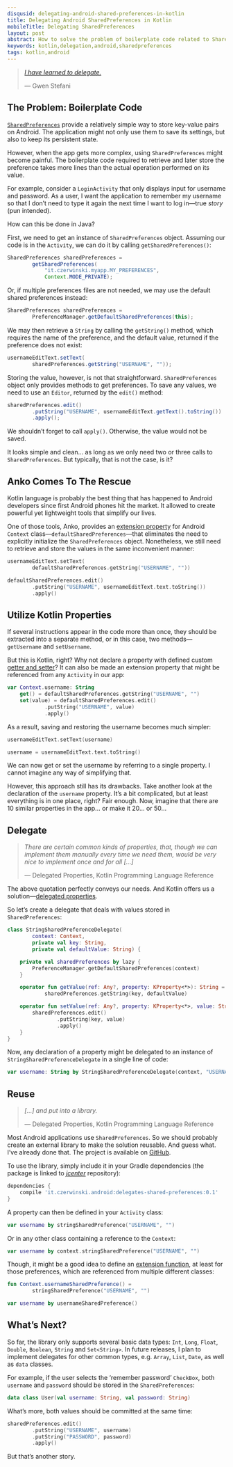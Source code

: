 ```yaml
---
disqusid: delegating-android-shared-preferences-in-kotlin
title: Delegating Android SharedPreferences in Kotlin
mobileTitle: Delegating SharedPreferences
layout: post
abstract: How to solve the problem of boilerplate code related to SharedPreferences in Android applications
keywords: kotlin,delegation,android,sharedpreferences
tags: kotlin,android
---
```


> [_I have learned to delegate._](https://www.brainyquote.com/quotes/quotes/g/gwenstefan468230.html)
>
> — Gwen Stefani

## The Problem: Boilerplate Code

[`SharedPreferences`](https://developer.android.com/reference/android/content/SharedPreferences.html)
provide a relatively simple way to store key-value pairs on Android.
The application might not only use them to save its settings, but also to keep its persistent state.

However, when the app gets more complex, using `SharedPreferences` might become painful.
The boilerplate code required to retrieve and later store the preference takes more lines
than the actual operation performed on its value.

For example, consider a `LoginActivity` that only displays input for username and password.
As a user, I want the application to remember my username so that I don’t need to type it again
the next time I want to log in—true _story_ (pun intended).

How can this be done in Java?

First, we need to get an instance of `SharedPreferences` object. Assuming our code is in the `Activity`,
we can do it by calling `getSharedPreferences()`:

```java
SharedPreferences sharedPreferences =
        getSharedPreferences(
            "it.czerwinski.myapp.MY_PREFERENCES",
            Context.MODE_PRIVATE);
```

Or, if multiple preferences files are not needed, we may use the default shared preferences instead:

```java
SharedPreferences sharedPreferences =
        PreferenceManager.getDefaultSharedPreferences(this);
```

We may then retrieve a `String` by calling the `getString()` method, which requires the name
of the preference, and the default value, returned if the preference does not exist:

```java
usernameEditText.setText(
        sharedPreferences.getString("USERNAME", ""));
```

Storing the value, however, is not that straightforward. `SharedPreferences` object only provides
methods to get preferences. To save any values, we need to use an `Editor`,
returned by the `edit()` method:

```java
sharedPreferences.edit()
        .putString("USERNAME", usernameEditText.getText().toString())
        .apply();
```

We shouldn’t forget to call `apply()`. Otherwise, the value would not be saved.

It looks simple and clean… as long as we only need two or three calls to `SharedPreferences`.
But typically, that is not the case, is it?

## Anko Comes To The Rescue

Kotlin language is probably the best thing that has happened to Android developers
since first Android phones hit the market. It allowed to create powerful
yet lightweight tools that simplify our lives.

One of those tools, Anko, provides an
[extension property](https://kotlinlang.org/docs/reference/extensions.html#extension-properties)
for Android `Context` class—`defaultSharedPreferences`—that eliminates the need
to explicitly initialize the `SharedPreferences` object.
Nonetheless, we still need to retrieve and store the values in the same inconvenient manner:

```kotlin
usernameEditText.setText(
        defaultSharedPreferences.getString("USERNAME", ""))
```

```kotlin
defaultSharedPreferences.edit()
        .putString("USERNAME", usernameEditText.text.toString())
        .apply()
```

## Utilize Kotlin Properties

If several instructions appear in the code more than once, they should be extracted into a separate method,
or in this case, two methods—`getUsername` and `setUsername`.

But this is Kotlin, right? Why not declare a property with defined custom
[getter and setter](https://kotlinlang.org/docs/reference/properties.html#getters-and-setters)?
It can also be made an extension property that might be referenced from any `Activity` in our app:

```kotlin
var Context.username: String
    get() = defaultSharedPreferences.getString("USERNAME", "")
    set(value) = defaultSharedPreferences.edit()
            .putString("USERNAME", value)
            .apply()
```

As a result, saving and restoring the username becomes much simpler:

```kotlin
usernameEditText.setText(username)
```

```kotlin
username = usernameEditText.text.toString()
```

We can now get or set the username by referring to a single property.
I cannot imagine any way of simplifying that.

However, this approach still has its drawbacks.
Take another look at the declaration of the `username` property.
It’s a bit complicated, but at least everything is in one place, right?
Fair enough. Now, imagine that there are 10 similar properties in the app… or make it 20… or 50…

## Delegate

> _There are certain common kinds of properties, that, though we can implement them manually
> every time we need them, would be very nice to implement once and for all […]_
>
> — Delegated Properties, Kotlin Programming Language Reference

The above quotation perfectly conveys our needs. And Kotlin offers us
a solution—[delegated properties](https://kotlinlang.org/docs/reference/delegated-properties.html).

So let’s create a delegate that deals with values stored in `SharedPreferences`:

```kotlin
class StringSharedPreferenceDelegate(
        context: Context,
        private val key: String,
        private val defaultValue: String) {

    private val sharedPreferences by lazy {
        PreferenceManager.getDefaultSharedPreferences(context)
    }

    operator fun getValue(ref: Any?, property: KProperty<*>): String =
            sharedPreferences.getString(key, defaultValue)

    operator fun setValue(ref: Any?, property: KProperty<*>, value: String): Unit {
        sharedPreferences.edit()
                .putString(key, value)
                .apply()
    }
}
```

Now, any declaration of a property might be delegated to an instance of `StringSharedPreferenceDelegate`
in a single line of code:

```kotlin
var username: String by StringSharedPreferenceDelegate(context, "USERNAME", "")
```

## Reuse

> _[…] and put into a library._
>
> — Delegated Properties, Kotlin Programming Language Reference

Most Android applications use `SharedPreferences`. So we should probably create an external library
to make the solution reusable. And guess what. I’ve already done that. The project is available on
[GitHub](https://github.com/sczerwinski/android-delegates-shared-preferences/tree/master).

To use the library, simply include it in your Gradle dependencies (the package is linked to
[_jcenter_](https://bintray.com/sczerwinski/android/delegates-shared-preferences) repository):

```gradle
dependencies {
    compile 'it.czerwinski.android:delegates-shared-preferences:0.1'
}
```

A property can then be defined in your `Activity` class:

```kotlin
var username by stringSharedPreference("USERNAME", "")
```

Or in any other class containing a reference to the `Context`:

```kotlin
var username by context.stringSharedPreference("USERNAME", "")
```

Though, it might be a good idea to define
an [extension function](https://kotlinlang.org/docs/reference/extensions.html#extension-functions),
at least for those preferences, which are referenced from multiple different classes:

```kotlin
fun Context.usernameSharedPreference() =
        stringSharedPreference("USERNAME", "")
```

```kotlin
var username by usernameSharedPreference()
```

## What’s Next?

So far, the library only supports several basic data types:
`Int`, `Long`, `Float`, `Double`, `Boolean`, `String` and `Set<String>`.
In future releases, I plan to implement delegates for other common types,
e.g. `Array`, `List`, `Date`, as well as `data` classes.

For example, if the user selects the ‘remember password’ `CheckBox`,
both `username` and `password` should be stored in the `SharedPreferences`:

```kotlin
data class User(val username: String, val password: String)
```

What’s more, both values should be committed at the same time:

```kotlin
sharedPreferences.edit()
        .putString("USERNAME", username)
        .putString("PASSWORD", password)
        .apply()
```

But that’s another story.
